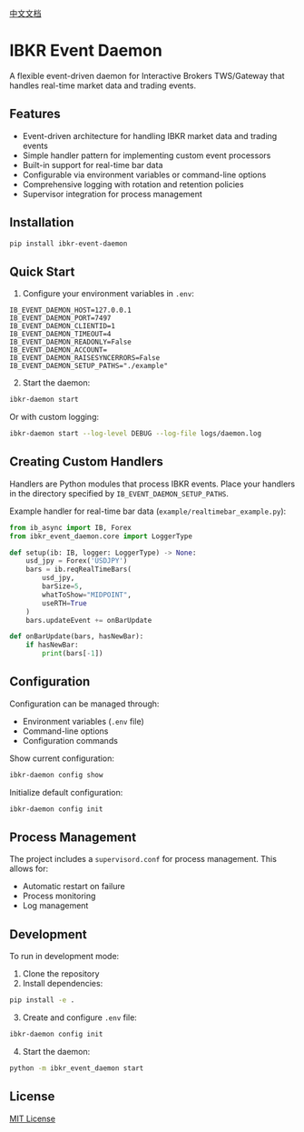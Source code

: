 [中文文档](README_zh.md)

# IBKR Event Daemon

A flexible event-driven daemon for Interactive Brokers TWS/Gateway that handles real-time market data and trading events.

## Features

- Event-driven architecture for handling IBKR market data and trading events
- Simple handler pattern for implementing custom event processors
- Built-in support for real-time bar data
- Configurable via environment variables or command-line options
- Comprehensive logging with rotation and retention policies
- Supervisor integration for process management

## Installation

```bash
pip install ibkr-event-daemon
```

## Quick Start

1. Configure your environment variables in `.env`:
```
IB_EVENT_DAEMON_HOST=127.0.0.1
IB_EVENT_DAEMON_PORT=7497
IB_EVENT_DAEMON_CLIENTID=1
IB_EVENT_DAEMON_TIMEOUT=4
IB_EVENT_DAEMON_READONLY=False
IB_EVENT_DAEMON_ACCOUNT=
IB_EVENT_DAEMON_RAISESYNCERRORS=False
IB_EVENT_DAEMON_SETUP_PATHS="./example"
```

2. Start the daemon:
```bash
ibkr-daemon start
```

Or with custom logging:
```bash
ibkr-daemon start --log-level DEBUG --log-file logs/daemon.log
```

## Creating Custom Handlers

Handlers are Python modules that process IBKR events. Place your handlers in the directory specified by `IB_EVENT_DAEMON_SETUP_PATHS`.

Example handler for real-time bar data (`example/realtimebar_example.py`):

```python
from ib_async import IB, Forex
from ibkr_event_daemon.core import LoggerType

def setup(ib: IB, logger: LoggerType) -> None:
    usd_jpy = Forex('USDJPY')
    bars = ib.reqRealTimeBars(
        usd_jpy, 
        barSize=5, 
        whatToShow="MIDPOINT", 
        useRTH=True
    )
    bars.updateEvent += onBarUpdate

def onBarUpdate(bars, hasNewBar):
    if hasNewBar:
        print(bars[-1])
```

## Configuration

Configuration can be managed through:
- Environment variables (`.env` file)
- Command-line options
- Configuration commands

Show current configuration:
```bash
ibkr-daemon config show
```

Initialize default configuration:
```bash
ibkr-daemon config init
```

## Process Management

The project includes a `supervisord.conf` for process management. This allows for:
- Automatic restart on failure
- Process monitoring
- Log management

## Development

To run in development mode:

1. Clone the repository
2. Install dependencies:
```bash
pip install -e .
```
3. Create and configure `.env` file:
```bash
ibkr-daemon config init
```
4. Start the daemon:
```bash
python -m ibkr_event_daemon start
```

## License

[MIT License](LICENSE)
